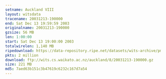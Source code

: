 ```yaml
---
setname: Auckland VIII
layout: witsdata
tracename: 20031213-190000
end: Sat Dec 13 19:59:59 2003
originalname: 20031213-190000
gzsize: 56 MB
len: 1:00:00
start: Sat Dec 13 19:00:00 2003
totalwirelen: 1,140 MB
ripedownload: https://data-repository.ripe.net/datasets/wits-archive/pma/long/auck/8//20031213-190000.gz
pkts: 2 million
download: ftp://wits.cs.waikato.ac.nz/auckland/8/20031213-190000.gz
size: 221 MB
md5: 7aed63b151c3b47619c6232c167d7a54
---
```

